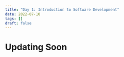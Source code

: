```yaml
---
title: "Day 1: Introduction to Software Development"
date: 2022-07-10
tags: []
draft: false
---
```


# Updating Soon


